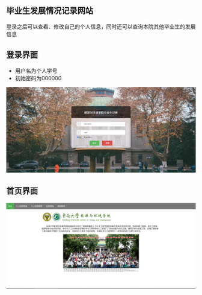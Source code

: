 ## 毕业生发展情况记录网站

登录之后可以查看、修改自己的个人信息，同时还可以查询本院其他毕业生的发展信息
## 登录界面
* 用户名为个人学号
* 初始密码为000000

<img src='./img/loginscreen.png'></img>

## 首页界面

<img src='./img/first.png'></img>

